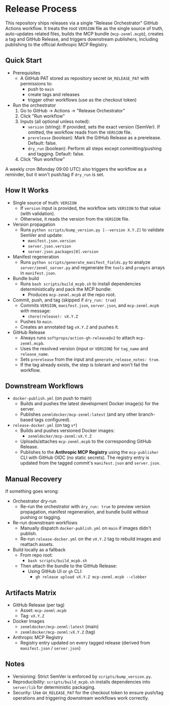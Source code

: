 # Release Process

This repository ships releases via a single "Release Orchestrator" GitHub Actions workflow. It treats the root `VERSION` file as the single source of truth, auto-updates related files, builds the MCP bundle (`mcp-zenml.mcpb`), creates a tag and GitHub Release, and triggers downstream publishers, including publishing to the official Anthropic MCP Registry.

## Quick Start

- Prerequisites
  - A GitHub PAT stored as repository secret `GH_RELEASE_PAT` with permissions to:
    - push to `main`
    - create tags and releases
    - trigger other workflows (use as the checkout token)
- Run the orchestrator
  1) Go to GitHub → Actions → "Release Orchestrator"
  2) Click "Run workflow"
  3) Inputs (all optional unless noted):
     - `version` (string): If provided, sets the exact version (SemVer). If omitted, the workflow reads from the `VERSION` file.
     - `prerelease` (boolean): Mark the GitHub Release as a prerelease. Default: false.
     - `dry_run` (boolean): Perform all steps except committing/pushing and tagging. Default: false.
  4) Click "Run workflow"

A weekly cron (Monday 09:00 UTC) also triggers the workflow as a reminder, but it won't push/tag if `dry_run` is set.

## How It Works

- Single source of truth: `VERSION`
  - If `version` input is provided, the workflow sets `VERSION` to that value (with validation).
  - Otherwise, it reads the version from the `VERSION` file.
- Version propagation
  - Runs `python scripts/bump_version.py [--version X.Y.Z]` to validate SemVer and update:
    - `manifest.json.version`
    - `server.json.version`
    - `server.json.packages[0].version`
- Manifest regeneration
  - Runs `python scripts/generate_manifest_fields.py` to analyze `server/zenml_server.py` and regenerate the `tools` and `prompts` arrays in `manifest.json`.
- Bundle build
  - Runs `bash scripts/build_mcpb.sh` to install dependencies deterministically and pack the MCP bundle:
    - Produces `mcp-zenml.mcpb` at the repo root.
- Commit, push, and tag (skipped if `dry_run: true`)
  - Commits `VERSION`, `manifest.json`, `server.json`, and `mcp-zenml.mcpb` with message:
    - `chore(release): vX.Y.Z`
  - Pushes to `main`.
  - Creates an annotated tag `vX.Y.Z` and pushes it.
- GitHub Release
  - Always runs `softprops/action-gh-release@v2` to attach `mcp-zenml.mcpb`.
  - Uses the resolved version (input or `VERSION`) for `tag_name` and `release_name`.
  - Sets `prerelease` from the input and `generate_release_notes: true`.
  - If the tag already exists, the step is tolerant and won't fail the workflow.

## Downstream Workflows

- `docker-publish.yml` (on push to main)
  - Builds and pushes the latest development Docker image(s) for the server.
  - Publishes `zenmldocker/mcp-zenml:latest` (and any other branch-based tags configured).
- `release-docker.yml` (on tag `v*`)
  - Builds and pushes versioned Docker images:
    - `zenmldocker/mcp-zenml:vX.Y.Z`
  - Uploads/attaches `mcp-zenml.mcpb` to the corresponding GitHub Release.
  - Publishes to the **Anthropic MCP Registry** using the `mcp-publisher` CLI with GitHub OIDC (no static secrets). The registry entry is updated from the tagged commit's `manifest.json` and `server.json`.

## Manual Recovery

If something goes wrong:

- Orchestrator dry-run
  - Re-run the orchestrator with `dry_run: true` to preview version propagation, manifest regeneration, and bundle build without pushing or tagging.
- Re-run downstream workflows
  - Manually dispatch `docker-publish.yml` on `main` if images didn't publish.
  - Re-run `release-docker.yml` on the `vX.Y.Z` tag to rebuild images and reattach assets.
- Build locally as a fallback
  - From repo root:
    - `bash scripts/build_mcpb.sh`
  - Then attach the bundle to the GitHub Release:
    - Using GitHub UI or `gh` CLI:
      - `gh release upload vX.Y.Z mcp-zenml.mcpb --clobber`

## Artifacts Matrix

- GitHub Release (per tag)
  - Asset: `mcp-zenml.mcpb`
  - Tag: `vX.Y.Z`
- Docker Images
  - `zenmldocker/mcp-zenml:latest` (main)
  - `zenmldocker/mcp-zenml:vX.Y.Z` (tag)
- Anthropic MCP Registry
  - Registry entry updated on every tagged release (derived from `manifest.json` / `server.json`)

## Notes

- Versioning: Strict SemVer is enforced by `scripts/bump_version.py`.
- Reproducibility: `scripts/build_mcpb.sh` installs dependencies into `server/lib` for deterministic packaging.
- Security: Use `GH_RELEASE_PAT` for the checkout token to ensure push/tag operations and triggering downstream workflows work correctly.


